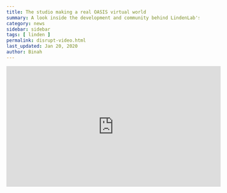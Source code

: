 ```yaml
---
title: The studio making a real OASIS virtual world
summary: A look inside the development and community behind LindenLab's youngest project, SANSAR
category: news
sidebar: sidebar
tags: [ linden ]
permalink: disrupt-video.html
last_updated: Jan 20, 2020
author: Binah
---
```




<iframe width="560" height="315" src="https://www.youtube.com/embed/J75AsY_dHII" frameborder="0" allow="accelerometer; autoplay; encrypted-media; gyroscope; picture-in-picture" allowfullscreen></iframe>